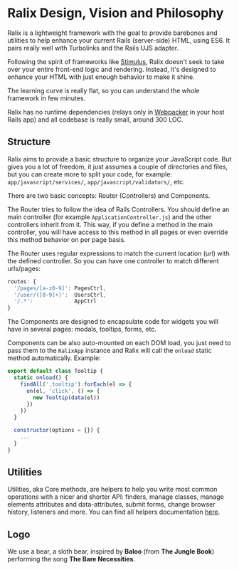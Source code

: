 # Ralix Design, Vision and Philosophy

Ralix is a lightweight framework with the goal to provide barebones and utilities to help enhance your current Rails (server-side) HTML, using ES6. It pairs really well with Turbolinks and the Rails UJS adapter.

Following the spirit of frameworks like [Stimulus](https://github.com/stimulusjs/stimulus), Ralix doesn't seek to take over your entire front-end logic and rendering. Instead, it's designed to enhance your HTML with just enough behavior to make it shine.

The learning curve is really flat, so you can understand the whole framework in few minutes.

Ralix has no runtime dependencies (relays only in [Webpacker](https://github.com/rails/webpacker) in your host Rails app) and all codebase is really small, around 300 LOC.

## Structure

Ralix aims to provide a basic structure to organize your JavaScript code. But gives you a lot of freedom, it just assumes a couple of directories and files, but you can create more to split your code, for example: `app/javascript/services/`, `app/javascript/validators/`, etc.

There are two basic concepts: Router (Controllers) and Components.

The Router tries to follow the idea of Rails Controllers. You should define an main controller (for example `ApplicationController.js`) and the other controllers inherit from it. This way, if you define a method in the main controller, you will have access to this method in all pages or even override this method behavior on per page basis.

The Router uses regular expressions to match the current location (url) with the defined controller. So you can have one controller to match different urls/pages:

```js
routes: {
  '/pages/[a-z0-9]': PagesCtrl,
  '/user/([0-9]+)':  UsersCtrl,
  '/.*':             AppCtrl
}
```

The Components are designed to encapsulate code for widgets you will have in several pages: modals, tooltips, forms, etc.

Components can be also auto-mounted on each DOM load, you just need to pass them to the `RalixApp` instance and Ralix will call the `onload` static method automatically. Example:

```js
export default class Tooltip {
  static onload() {
    findAll('.tooltip').forEach(el => {
      on(el, 'click', () => {
        new Tooltip(data(el))
      })
    })
  }

  constructor(options = {}) {
    ...
  }
}
```

## Utilities

Utilities, aka Core methods, are helpers to help you write most common operations with a nicer and shorter API: finders, manage classes, manage elements attributes and data-attributes, submit forms, change browser history, listeners and more. You can find all helpers documentation [here](CORE_API.md).

## Logo

We use a bear, a sloth bear, inspired by **Baloo** (from **The Jungle Book**) performing the song **The Bare Necessities**.
